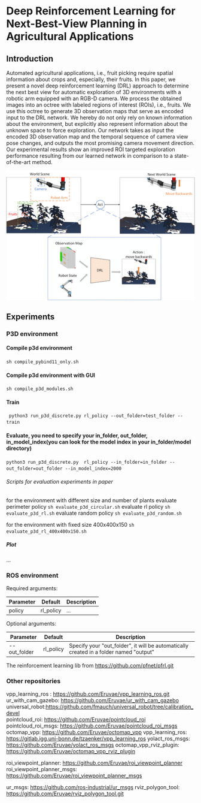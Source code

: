 # Deep Reinforcement Learning for Next-Best-View Planning in Agricultural Applications

## Introduction

Automated agricultural applications, i.e., fruit picking require spatial information about crops and, especially, their
fruits. In this paper, we present a novel deep reinforcement learning (DRL) approach to determine the next best view for
automatic exploration of 3D environments with a robotic arm equipped with an RGB-D camera. We process the obtained
images into an octree with labeled regions of interest (ROIs), i.e., fruits. We use this octree to generate 3D
observation maps that serve as encoded input to the DRL network. We hereby do not only rely on known information about
the environment, but explicitly also represent information about the unknown space to force exploration. Our network
takes as input the encoded 3D observation map and the temporal sequence of camera view pose changes, and outputs the
most promising camera movement direction. Our experimental results show an improved ROI targeted exploration performance
resulting from our learned network in comparison to a state-of-the-art method.

![](introduction.png)

## Experiments

### P3D environment

#### Compile p3d environment

```sh compile_pybind11_only.sh```

#### Compile p3d environment with GUI

```sh compile_p3d_modules.sh```

#### Train

``` python3 run_p3d_discrete.py rl_policy --out_folder=test_folder --train```

#### Evaluate, you need to specify your in_folder, out_folder, in_model_index(you can look for the model index in your in_folder/model directory)

```python3 run_p3d_discrete.py  rl_policy --in_folder=in_folder --out_folder=out_folder --in_model_index=2000```

###### Scripts for evaluation experiments in paper
for the environment with different size and number of plants
    evaluate perimeter policy 
```sh evaluate_p3d_circular.sh```
    evaluate rl policy 
```sh evaluate_p3d_rl.sh```
    evaluate random policy
```sh evaluate_p3d_random.sh```

for the environment with fixed size 400x400x150
```sh evaluate_p3d_rl_400x400x150.sh```

##### Plot

...
### ROS environment

Required arguments:

| Parameter     | Default      | Description     |
| ------------- | ------------- | -------- |
| policy        | rl_policy     |  ... |

Optional arguments:

| Parameter     | Default      | Description     |
| ------------- | ------------- | -------- |
| --out_folder        | rl_policy     |  Specify your "out_folder", it will be automatically created in a folder named "output" |

The reinforcement learning lib from https://github.com/pfnet/pfrl.git

### Other repositories

vpp_learning_ros : https://github.com/Eruvae/vpp_learning_ros.git
ur_with_cam_gazebo: https://github.com/Eruvae/ur_with_cam_gazebo
universal_robot:https://github.com/fmauch/universal_robot/tree/calibration_devel  
pointcloud_roi: https://github.com/Eruvae/pointcloud_roi
pointcloud_roi_msgs: https://github.com/Eruvae/pointcloud_roi_msgs
octomap_vpp: https://github.com/Eruvae/octomap_vpp
vpp_learning_ros: https://gitlab.igg.uni-bonn.de/tzaenker/vpp_learning_ros
yolact_ros_msgs: https://github.com/Eruvae/yolact_ros_msgs
octomap_vpp_rviz_plugin: https://github.com/Eruvae/octomap_vpp_rviz_plugin

roi_viewpoint_planner: https://github.com/Eruvae/roi_viewpoint_planner
roi_viewpoint_planner_msgs: https://github.com/Eruvae/roi_viewpoint_planner_msgs

ur_msgs: https://github.com/ros-industrial/ur_msgs
rviz_polygon_tool: https://github.com/Eruvae/rviz_polygon_tool.git
